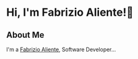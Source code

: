 # Hi, I'm Fabrizio Aliente!👋

## About Me
I'm a [Fabrizio Aliente](https://), Software Developer...


